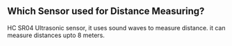 ## Which Sensor used for Distance Measuring?
HC SR04 Ultrasonic sensor, it uses sound waves to measure distance. it can measure distances upto 8 meters.
